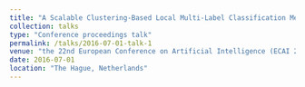 ```yaml
---
title: "A Scalable Clustering-Based Local Multi-Label Classification Method"
collection: talks
type: "Conference proceedings talk"
permalink: /talks/2016-07-01-talk-1
venue: "the 22nd European Conference on Artificial Intelligence (ECAI 2016)"
date: 2016-07-01
location: "The Hague, Netherlands"
---
```


<!---This is a description of your conference proceedings talk, note the different field in type. You can put anything in this field.--->

